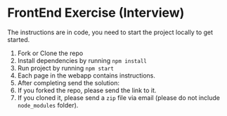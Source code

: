 # FrontEnd Exercise (Interview)

The instructions are in code, you need to start the project locally to get started.

1. Fork or Clone the repo
1. Install dependencies by running `npm install`
1. Run project by running `npm start`
1. Each page in the webapp contains instructions.
1. After completing send the solution:
  1. If you forked the repo, please send the link to it.
  1. If you cloned it, please send a `zip` file via email (please do not include `node_modules` folder).
